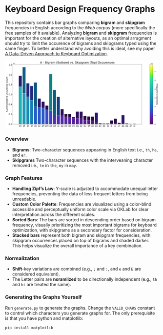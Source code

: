 # Keyboard Design Frequency Graphs

This repository contains bar graphs comparing **bigram** and **skipgram** frequencies in English according to the _iWeb corpus_ (more specifically the free samples of it avaiable).  Analyzing **bigram** and **skipgram** frequencies is important for the creation of alternative layouts, as an optimal arragment should try to limit the occurence of bigrams and skipgrams typed using the same finger. To better understand why avoiding this is ideal, see my paper [A Data-Driven Approach to Keyboard Optimization](https://github.com/sekaha/DDAKO/blob/main/Paper.pdf).


![Skipgram and Bigram Comparison for A](out/A_Stats.png)


### Overview

- **Bigrams**: Two-character sequences appearing in English text i.e., `th`, `he`, and `er`. 
- **Skipgrams** Two-character sequences with the interveaning character removed i.e., `te` in `the`, `my` in `may`.

### Graph Features

- **Handling Zipf’s Law**: Y-scale is adjusted to accommodate unequal letter frequencies, preventing the data of less frequent letters from being unreadable.
- **Custom Color Palette**: Frequencies are visualized using a color-blind accessible and perceptually uniform color scale via OKLab for clear interpretation across the different scales.
- **Sorted Bars**: The bars are sorted in descending order based on bigram frequency, visually prioritizing the most important bigrams for keyboard optimization, with skipgrams as a secondary factor for consideration.
- **Stacked bars** represent both bigram and skipgram frequencies, with skipgram occurrences placed on top of bigrams and shaded darker. This helps visualize the overall importance of a key combination.

### Normalization

- **Shift**-key variations are combined (e.g., `;` and `:`, and `e` and `E` are considered equivalent).
- The Letter pairs are **noramlized** to be directionally independent (e.g., `th` and `ht` are treated the same).

### Generating the Graphs Yourself

Run `generate.py` to generate the graphs. Change the `VALID_CHARS` constant to control which characters you generate graphs for. The only prerequisite is that you have python and matplotlib:
```bash
pip install matplotlib
```
